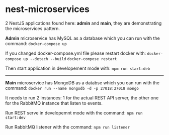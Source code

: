 # nest-microservices

2 NestJS applications found here: **admin** and **main**, they are demonstrating the microservices pattern.

**Admin** microservice has MySQL as a database which you can run with the command:
```docker-compose up```

If you changed docker-compose.yml file please restart docker with:
```docker-compose up --detach --build```
```docker-compose restart```

Then start application in developement mode with:
```npm run start:deb```

-------

**Main** microservice has MongoDB as a databse which you can run with the command:
```docker run --name mongodb -d -p 27018:27018 mongo```

It needs to run 2 instances: 1 for the actual REST API server, the other one for the RabbitMQ instance that listen to events.

Run REST serve in developemnt mode with the command:
```npm run start:dev```

Run RabbitMQ listener with the command:
```npm run listener```
